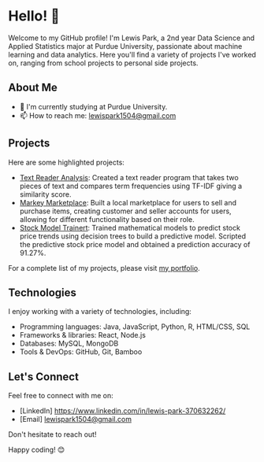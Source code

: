# Hello! 👋

Welcome to my GitHub profile! I'm Lewis Park, a 2nd year Data Science and Applied Statistics major at Purdue University, passionate about machine learning and data analytics. Here you'll find a variety of projects I've worked on, ranging from school projects to personal side projects.

## About Me

- 🌱 I'm currently studying at Purdue University.
- 📫 How to reach me: lewispark1504@gmail.com

## Projects

Here are some highlighted projects:

- [Text Reader Analysis](Link): Created a text reader program that takes two pieces of text and compares term frequencies using TF-IDF giving a similarity score.
- [Markey Marketplace](Link): Built a local marketplace for users to sell and purchase items, creating customer and seller accounts for users, allowing for different functionality based on their role.
- [Stock Model Trainert](Link): Trained mathematical models to predict stock price trends using decision trees to build a predictive model. Scripted the predictive stock price model and obtained a prediction accuracy of 91.27%.

For a complete list of my projects, please visit [my portfolio](Link).

## Technologies

I enjoy working with a variety of technologies, including:

- Programming languages: Java, JavaScript, Python, R, HTML/CSS, SQL
- Frameworks & libraries: React, Node.js
- Databases: MySQL, MongoDB
- Tools & DevOps: GitHub, Git, Bamboo

## Let's Connect

Feel free to connect with me on:

- [LinkedIn] https://www.linkedin.com/in/lewis-park-370632262/
- [Email] lewispark1504@gmail.com

Don't hesitate to reach out!

Happy coding! 😊

<!--
**lewispark1504/lewispark1504** is a ✨ _special_ ✨ repository because its `README.md` (this file) appears on your GitHub profile.

Here are some ideas to get you started:

- 🔭 I’m currently working on ...
- 🌱 I’m currently learning ...
- 👯 I’m looking to collaborate on ...
- 🤔 I’m looking for help with ...
- 💬 Ask me about ...
- 📫 How to reach me: ...
- 😄 Pronouns: ...
- ⚡ Fun fact: ...
-->
